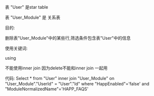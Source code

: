 表 "User" 是star table

表 "User_Module" 是 关系表

目的:

删除表"User_Module"中的某些行,筛选条件包含表"User"中的信息

使用关键词:

using

不能使用inner join 因为delete不能和inner join 一起用

代码:
    Select * from "User"
    inner join "User_Module"
    on "User_Module"."UserId" = "User"."Id" 
    where "HappEnabled"='false' and "ModuleNormalizedName"='HAPP_FAQS'

